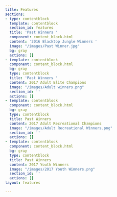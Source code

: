 ```yaml
---
title: Features
sections:
- type: contentblock
  template: contentblock
  section_id: features
  title: 'Past Winners '
  component: content_block.html
  content: '2016 Blacktop Jungle Winners '
  image: "/images/Past Winner.jpg"
  bg: gray
  actions: []
- template: contentblock
  component: content_block.html
  bg: gray
  type: contentblock
  title: 'Past Winners '
  content: 2017 Adult Elite Champions
  image: "/images/Adult winners.png"
  section_id: ''
  actions: []
- template: contentblock
  component: content_block.html
  bg: gray
  type: contentblock
  title: Past Winners
  content: 2017 Adult Recreational Champions
  image: "/images/Adult Recreational Winners.png"
  section_id: ''
  actions: []
- template: contentblock
  component: content_block.html
  bg: gray
  type: contentblock
  title: Past Winners
  content: 2017 Youth Winners
  image: "/images/2017 Youth Winners.png"
  section_id: ''
  actions: []
layout: features

---
```

